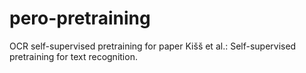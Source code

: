 # pero-pretraining
OCR self-supervised pretraining for paper Kišš et al.: Self-supervised pretraining for text recognition.
